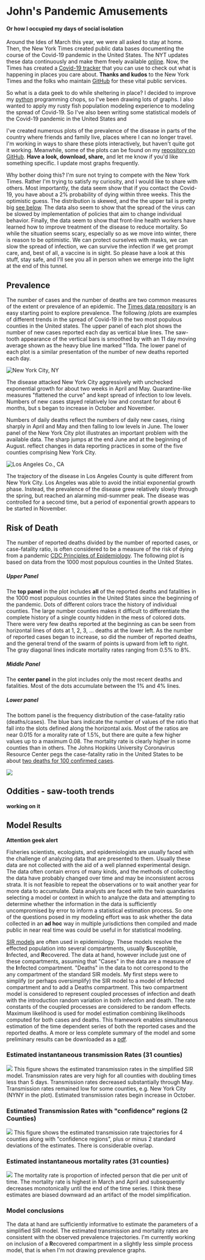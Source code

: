 # John's Pandemic Amusements 
#### Or how I occupied my days of social isolation

Around the Ides of March this year, we were all asked to stay at home. 
Then, the New York Times created public data bases documenting the
course of the Covid-19 pandemic in the United States. 
The NYT updates these data continuously and make them
freely available [online](https://github.com/nytimes/covid-19-data).
Now, the Times has created a 
[Covid-19 tracker](https://www.nytimes.com/interactive/2020/us/covid-cases-deaths-tracker.html) that you can use to check out what is happening in places you care about.
**Thanks and kudos** to the New York Times and the folks who maintain [GitHub](https://github.com/) for these vital public services.

So what is a data geek to do while sheltering in place?
I decided to improve my [python](https://www.python.org/) programming chops,
so I've been drawing lots of graphs.
I also wanted to apply my rusty fish population modeling experience to modeling the spread of
Covid-19.
So I've also been writing some statistical models of the Covid-19 pandemic in the United States and  

I've created numerous plots of the prevalence of the disease in parts of the country where 
friends and family live, places where I can no longer travel.
I'm working in ways to share these plots interactively, but haven't quite got it working. 
Meanwhile, some of the plots can be found on my 
[repository on GitHub](https://github.com/johnrsibert/SIR-Models/tree/master/PlotsToShare). 
**Have a look, download, share,** and let me know if you'd like something specific.
I update most graphs frequently.

Why bother doing this? I'm sure not trying to compete with the New York Times. 
Rather I'm trying to satisfy ny curiosity, and I would like to share with others. 
Most importantly, the data seem show that if you contact the Covid-19, you have about a 2% probability of dying within three weeks. 
This the optimistic guess. 
The distribution is skewed, and the the upper tail is pretty big [see below](https://johnrsibert.github.io/JonzPandemic/#risk-of-death).
The data also seem to show that the spread of the virus can be slowed by implementation of policies that aim to change individual behavior. Finally, the data seem to show that front-line health workers have learned how to improve treatment of the disease to reduce mortality. So while the situation seems scary, especially so as we move into winter, there is reason to be optimistic. We can protect ourselves with masks, we can slow the spread of infection, we can survive the infection if we get prompt care, and, best of all, a vaccine is in sight. So please have a look at this stuff, stay safe, and I'll see you all in person when we emerge into the light at the end of this tunnel.  

## Prevalence
The number of cases and the number of deaths are two common measures of the extent or prevalence of an epidemic.
The [Times data repository](https://github.com/nytimes/covid-19-data) is an easy starting point to explore prevalence.
The following /plots are examples of different trends in the spread of Covid-19 in the 
two most populous counties in the United states. 
The upper panel of each plot shows the number of new cases reported each day as vertical blue lines. 
The saw-tooth appearance of the vertical bars is smoothed by with an 11 day moving average shown as the heavy blue line marked "11da.
The lower panel of each plot is a similar presentation of the number of new deaths reported each day.

![New York City, NY](https://raw.githubusercontent.com/johnrsibert/SIR-Models/master/assets/New_York_CityNY_prevalence.png)

The disease attacked New York City aggressively with unchecked  exponential growth for about two weeks in April and May. Quarantine-like measures "flattened the curve" and kept spread of infection to low levels. Numbers of new cases stayed relatively low and constant for about 6 months, but s began to increase in October and November.

Numbers of daily deaths reflect the numbers of daily new cases, rising sharply in April and May and then falling to low levels in June. 
The lower panel of the New York City plot illustrates an important problem with the available data. 
The sharp jumps at the end June and at the beginning of August. 
reflect changes in data reporting practices in some of the five counties
comprising New York City.


![Los Angeles Co., CA](https://raw.githubusercontent.com/johnrsibert/SIR-Models/master/assets/Los_AngelesCA_prevalence.png)

The trajectory of the disease in Los Angeles County is quite different from New York City. Los Angeles was able to avoid the initial exponential growth phase. Instead, the prevalence of the disease grew relatively slowly through the spring, but reached an alarming mid-summer peak. The disease was controlled for a second time, but a period of exponential growth appears to be started in November.
 
## Risk of Death
The number of reported deaths divided by the number of reported cases, or case-fatality ratio,
is often considered to be a measure of the risk of dying from a pandemic 
[CDC Principles of Epidemiology](https://www.cdc.gov/csels/dsepd/ss1978/lesson3/section3.html).
The following plot is based on data from the 1000 most populous counties in the United States.

##### Upper Panel
The **top panel** in the plot includes **all** of the reported deaths and fatalities in the 1000 most populous counties in the United States since
the beginning of the pandemic. Dots of different colors trace the history of individual counties.
The large number counties makes it difficult to differentiate the complete history of a single county hidden in the mess of colored dots.
There were very few deaths reported at the beginning as can be seen from horizontal lines of dots at 1, 2, 3, ... deaths at the lower left. As the number of reported cases began to increase,
so did the number of reported deaths, and the general trend of the swarm of points is upward from left to right. The gray diagonal lines indicate mortality rates ranging from 0.5% to 8%.

##### Middle Panel
The **center panel** in the plot includes only the most recent deaths and fatalities.
Most of the dots accumulate between the 1% and 4% lines.

##### Lower panel
The bottom panel is the frequency distribution of the case-fatality ratio (deaths/cases).
The blue bars indicate the number of values of the ratio that fall into the slots defined along the horizontal
axis. Most of the ratios are near 0.015 for a morality rate of 1.5%, but there are quite a few 
higher values up to a maximum 0.08.
The mortality rate is clearly higher in some counties than in others.
The Johns Hopkins University Coronavirus Resource Center pegs the case-fatality ratio in the United States to be about 
[two deaths for 100 confirmed cases](https://coronavirus.jhu.edu/data/mortality).


![](https://raw.githubusercontent.com/johnrsibert/SIR-Models/master/assets/CFR_1000.png)
## Oddities - saw-tooth trends
**working on it**

## Model Results

**Attention geek alert**

Fisheries scientists, ecologists, and epidemiologists are usually faced with the challenge of analyzing data that are presented to them. Usually these data are not collected with the aid of a well planned experimental design. The data often contain errors of many kinds, and the methods of collecting the data have probably changed over time and may be inconsistent across strata. It is not feasible to repeat the observations or to wait another year for more data to accumulate. Data analysts are faced with the twin quandaries selecting a model or context in which to analyze the data and attempting to determine whether the information in the data is sufficiently uncompromised by error to inform a statistical estimation process. So one of the questions posed in my modeling effort was to ask whether the data collected in an __ad hoc__ way in multiple jurisdictions then compiled and made public in near real time was could be useful in for statistical modeling.

[SIR models](https://en.wikipedia.org/wiki/Compartmental_models_in_epidemiology) are often used in epidemiology. These models resolve the effected population into several compartments, usually **S**usceptible, **I**nfected, and **R**ecovered. The data at hand, however include just one of these compartments, assuming that "Cases" in the data are a measure of the **I**nfected compartment. "Deaths" in the data to not correspond to the any compartment of the standard SIR models. My first steps were to simplify (or perhaps oversimplify) the SIR model to a model of **I**nfected compartment and to add a Deaths compartment. This two compartment model is considered to represent coupled processes of infection and death with the introduction random variation in both infection and death. The rate constants of the coupled processes are considered to be random effects. Maximum likelihood is used for model estimation combining likelihoods computed for both cases and deaths. This framework enables simultaneous estimation of the time dependent series of both the reported cases and the reported deaths. 
A more or less complete summary of the model and some preliminary results can be downloaded as a [pdf](https://github.com/johnrsibert/SIR-Models/blob/master/Reports/simpleSIR.pdf).

### Estimated instantaneous transmission Rates (31 counties)

![](https://raw.githubusercontent.com/johnrsibert/SIR-Models/master/assets/logbeta_summary_g.png)
This figure shows the estimated transmission rates in the simplified SIR model. Transmission rates are very high for all counties with doubling times less than 5 days. Transmission rates decreased substantially through May. Transmission rates remained low for some counties, e.g. New York City (NYNY in the plot). Estimated transmission rates begin increase in October.

### Estimated Transmission Rates with "confidence" regions (2 Counties)
![](https://raw.githubusercontent.com/johnrsibert/SIR-Models/master/assets/logbeta_summary_2.png)
This figure shows the estimated transmission rate trajectories for 4 counties along with "confidence regions", plus or minus 2 standard deviations of the estimates. There is considerable overlap.

### Estimated instantaneous mortality rates (31 counties)
![](https://raw.githubusercontent.com/johnrsibert/SIR-Models/master/assets/logmu_summary_g.png)
The mortality rate is proportion of infected person that die per unit of time. The mortality rate is highest in March and April and subsequently decreases monotonically until the end of the time series.
I think these estimates are biased downward ad an artifact of the model simplification.

### Model conclusions
The data at hand are sufficiently informative to estimate the parameters of a simplified SIR model. The estimated transmission and mortality rates are consistent with the observed prevalence trajectories.
I'm currently working on inclusion of a **R**ecovered compartment in a slightly less simple process model, that is when I'm not drawing prevalence graphs.
